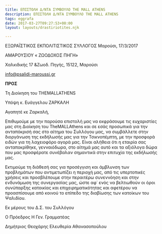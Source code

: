 ```yaml
---
title: ΕΠΙΣΤΟΛΗ Δ/ΝΤΑ ΣΥΜΒΟΥΛΟ THE MALL ATHENS
description: ΕΠΙΣΤΟΛΗ Δ/ΝΤΑ ΣΥΜΒΟΥΛΟ THE MALL ATHENS
tags: eggrafa
date: 2017-03-27T09:27:53+00:00
layout: layouts/drastiriotites.njk

---
```


<!-- excerpt -->

ΕΞΩΡΑΪΣΤΙΚΟΣ EKΠΟΛΙΤΙΣΤΙΚΟΣ ΣΥΛΛΟΓΟΣ Μαρούσι, 17/3/2017

ΑΜΑΡΟΥΣΙΟΥ « ΖΩΟΔΟΧΟΣ ΠΗΓΗ»

Χαλκιδικής 17 &amp;Ζωοδ. Πηγής, 15122, Μαρούσι

<info@psalidi-maroussi.gr>

**ΠΡΟΣ**

Τη Διοίκηση του THEMALLATHENS

Υπόψη κ. Ευάγγελου ΖΑΡΚΑΛΗ

Αγαπητέ κε Ζαρκαλή,

Επιθυμούμε με την παρούσα επιστολή μας να εκφράσουμε τις ευχαριστίες μας στη Διοίκηση του TheMALLAthens και σε εσάς προσωπικά για την ανταπόκρισή σας στο αίτημα του Συλλόγου μας, να συμβάλλετε στην διοργάνωση της εκδήλωσής μας για την Τσικνοπέμπτη, με την προσφορά ειδών για τη λαχειοφόρο αγορά μας. Είναι αλήθεια ότι η εταιρία σας ανταποκρίθηκε, γενναιόδωρα, στο αίτημά μας αυτό και τα αξιόλογα δώρα που μας προσφέρατε συνέβαλαν σημαντικά στην επιτυχία της εκδήλωσής μας.

Εκτιμούμε τη διάθεσή σας για προσέγγιση και άμβλυνση των προβλημάτων που αντιμετωπίζει η περιοχή μας, από τις υπερτοπικές χρήσεις και προσβλέπουμε στην περαιτέρω συνεννόηση και στην ενδυνάμωση της συνεργασίας μας, ώστε αφ΄ ενός να βελτιωθούν οι όροι συνύπαρξης κατοικίας και επιχειρηματικότητας και αφετέρου να προασπίσουμε από κοινού το επίπεδο της διαβίωσης των κατοίκων του Ψαλιδίου.

Εκ μέρους του Δ.Σ. του Συλλόγου

Ο Πρόεδρος Η Γεν. Γραμματέας

Δημήτριος Θεοχάρης Ελευθερία Αθανασοπούλου
